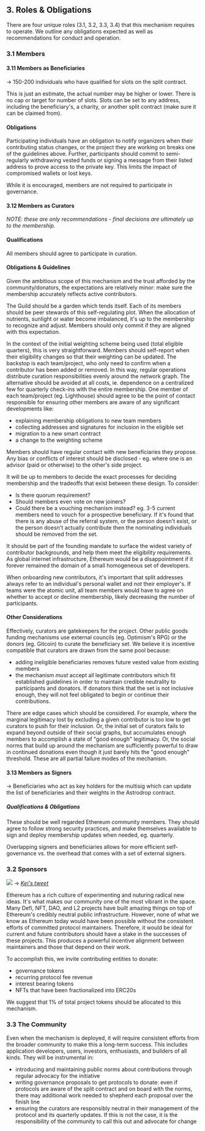 ## 3. Roles & Obligations

There are four unique roles (3.1, 3.2, 3.3, 3.4) that this mechanism requires to operate. We outline any obligations expected as well as recommendations for conduct and operation.

### 3.1 Members

#### 3.11 Members as Beneficiaries

→ 150-200 individuals who have qualified for slots on the split contract. 

This is just an estimate, the actual number may be higher or lower. There is no cap or target for number of slots. Slots can be set to any address, including the beneficiary's, a charity, or another split contract (make sure it can be claimed from).

#### Obligations

Participating individuals have an obligation to notify organizers when their contributing status changes, or the project they are working on breaks one of the guidelines above. Further, participants should commit to semi-regularly withdrawing vested funds or signing a message from their listed address to prove access to the private key. This limits the impact of compromised wallets or lost keys.

While it is encouraged, members are not required to participate in governance.

#### 3.12 Members as Curators

*NOTE: these are only recommendations - final decisions are ultimately up to the membership.*

#### Qualifications

All members should agree to participate in curation.

#### Obligations & Guidelines

Given the ambitious scope of this mechanism and the trust afforded by the community/donators, the expectations are relatively minor: make sure the membership accurately reflects active contributors.

The Guild should be a garden which tends itself. Each of its members should be peer stewards of this self-regulating plot. When the allocation of nutrients, sunlight or water become imbalanced, it's up to the membership to recognize and adjust. Members should only commit if they are aligned with this expectation.

In the context of the initial weighting scheme being used (total eligible quarters), this is very straightforward. Members should self-report when their eligibility changes so that their weighting can be updated. The backstop is each team/project, who only need to confirm when a contributor has been added or removed. In this way, regular operations distribute curation responsibilities evenly around the network graph. The alternative should be avoided at all costs, ie. dependence on a centralized few for quarterly check-ins with the entire membership. One member of each team/project (eg. Lighthouse) should agree to be the point of contact responsible for ensuring other members are aware of any significant developments like:

- explaining membership obligations to new team members
- collecting addresses and signatures for inclusion in the eligible set
- migration to a new smart contract
- a change to the weighting scheme

Members should have regular contact with new beneficiaries they propose. Any bias or conflicts of interest should be disclosed - eg. where one is an advisor (paid or otherwise) to the other's side project.

It will be up to members to decide the exact processes for deciding membership and the tradeoffs that exist between these design. To consider: 

- Is there quorum requirement?
- Should members even vote on new joiners? 
- Could there be a vouching mechanism instead? eg. 3-5 current members need to vouch for a prospective beneficiary. If it's found that there is any abuse of the referral system, or the person doesn't exist, or the person doesn't actually contribute then the nominating individuals should be removed from the set.

It should be part of the founding mandate to surface the widest variety of contributor backgrounds, and help them meet the eligibility requirements. As global internet infrastructure, Ethereum would be a disappointment if it forever remained the domain of a small homogeneous set of developers.

When onboarding new contributors, it's important that split addresses always refer to an individual's personal wallet and *not* their employer's. If teams were the atomic unit, all team members would have to agree on whether to accept or decline membership, likely decreasing the number of participants.

#### Other Considerations

Effectively, curators are gatekeepers for the project. Other public goods funding mechanisms use external councils (eg. Optimism's RPG) or the donors (eg. Gitcoin) to curate the beneficiary set. We believe it is incentive compatible that curators are drawn from the same pool because:

- adding ineligible beneficiaries removes future vested value from existing members
- the mechanism *must* accept all legitimate contributors which fit established guidelines in order to maintain credible neutrality to participants and donators. If donators think that the set is not inclusive enough, they will not feel obligated to begin or continue their contributions.

There are edge cases which should be considered. For example,  where the marginal legitimacy lost by excluding a given  contributor is too low to get curators to push for their inclusion. Or, the initial set of curators fails to expand beyond outside of their social graphs, but accumulates enough members to accomplish a state of "good enough" legitimacy. Or, the social norms that build up around the mechanism are sufficiently powerful to draw in continued donations even though it just barely hits the "good enough" threshold. These are all partial failure modes of the mechanism.

#### 3.13 Members as Signers

→ Beneficiaries who act as key holders for the multisig which can update the list of beneficiaries and their weights in the Astrodrop contract.
 
##### Qualifications & Obligations
 
These should be well regarded Ethereum community members. They should agree to follow strong security practices, and make themselves available to sign and deploy membership updates when needed, eg. quarterly.

Overlapping signers and beneficiaries allows for more efficient self-governance vs. the overhead that comes with a set of external signers. 

### 3.2 Sponsors

![](https://i.imgur.com/LP1jvBg.png)
→ *[Kei's tweet](https://twitter.com/keikreutler/status/1461646035491692550)*

Ethereum has a rich culture of experimenting and nuturing radical new ideas. It's what makes our community one of the most vibrant in the space. Many Defi, NFT, DAO, and L2 projects have built amazing things on top of Ethereum's credibly neutral public infrastructure. However, none of what we know as Ethereum today would have been possible without the consistent efforts of committed protocol maintainers. Therefore, it would be ideal for current and future contributors should have a stake in the successes of these projects. This produces a powerful incentive alignment between maintainers and those that depend on their work.

To accomplish this, we invite contributing entities to donate:
-  governance tokens
-  recurring protocol fee revenue
-  interest bearing tokens
-  NFTs that have been fractionalized into ERC20s

We suggest that 1% of total project tokens should be allocated to this mechanism.

### 3.3 The Community

Even when the mechanism is deployed, it will require consistent efforts from the broader community to make this a long-term success. This includes application developers, users, investors, enthusiasts, and builders of all kinds. They will be instrumental in:

- introducing and maintaining public norms about contributions through regular advocacy for the initiative
- writing governance proposals to get protocols to donate: even if protocols are aware of the split contract and on board with the norms, there may additional work needed to shepherd each proposal over the finish line
- ensuring the curators are responsibly neutral in their management of the protocol and its quarterly updates. If this is not the case, it is the responsibility of the community to call this out and advocate for change
